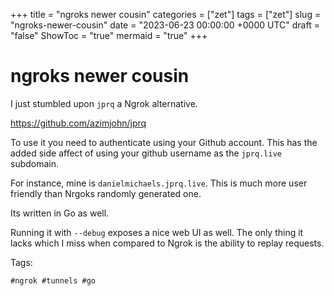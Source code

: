 +++
title = "ngroks newer cousin"
categories = ["zet"]
tags = ["zet"]
slug = "ngroks-newer-cousin"
date = "2023-06-23 00:00:00 +0000 UTC"
draft = "false"
ShowToc = "true"
mermaid = "true"
+++

# ngroks newer cousin

I just stumbled upon `jprq` a Ngrok alternative.

<https://github.com/azimjohn/jprq> 

To use it you need to authenticate using your Github account. This has the added side affect
of using your github username as the `jprq.live` subdomain.

For instance, mine is `danielmichaels.jprq.live`. This is much more user friendly than Nrgoks
randomly generated one.

Its written in Go as well.

Running it with `--debug` exposes a nice web UI as well. The only thing it lacks which I miss
when compared to Ngrok is the ability to replay requests.

Tags:

    #ngrok #tunnels #go

